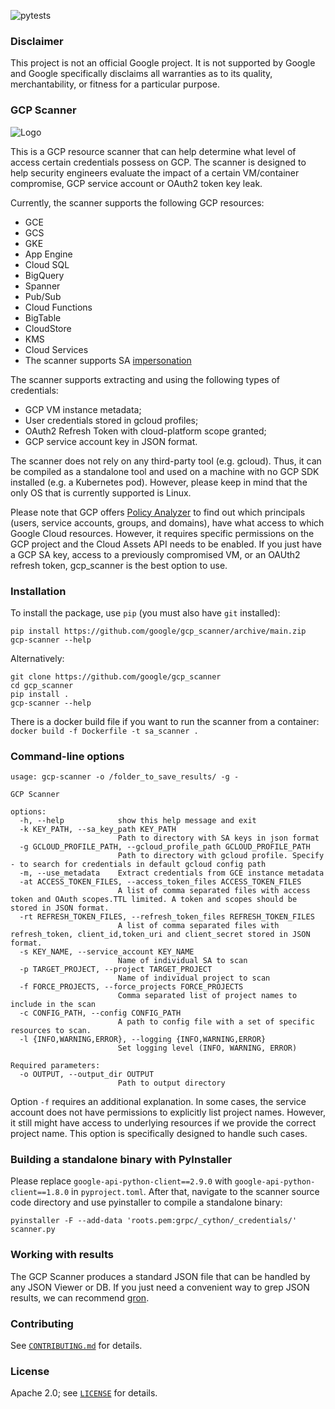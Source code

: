 ![pytests](https://github.com/google/gcp_scanner/actions/workflows/python-app.yml/badge.svg)

### Disclaimer

This project is not an official Google project. It is not supported by
Google and Google specifically disclaims all warranties as to its quality,
merchantability, or fitness for a particular purpose.

### GCP Scanner

![Logo](misc/gcp_scanner_logo.jpg?raw=true "Logo of GCP Scanner")

This is a GCP resource scanner that can help determine what level of access certain credentials possess on GCP. The scanner is designed to help security engineers evaluate the impact of a certain VM/container compromise, GCP service account or OAuth2 token key leak.

Currently, the scanner supports the following GCP resources:
* GCE
* GCS
* GKE
* App Engine
* Cloud SQL
* BigQuery
* Spanner
* Pub/Sub
* Cloud Functions
* BigTable
* CloudStore
* KMS
* Cloud Services
* The scanner supports SA [impersonation](https://cloud.google.com/iam/docs/impersonating-service-accounts)

The scanner supports extracting and using the following types of credentials:
* GCP VM instance metadata;
* User credentials stored in gcloud profiles;
* OAuth2 Refresh Token with cloud-platform scope granted;
* GCP service account key in JSON format.

The scanner does not rely on any third-party tool (e.g. gcloud). Thus, it can be compiled as a standalone tool and used on a machine with no GCP SDK installed (e.g. a Kubernetes pod). However, please keep in mind that the only OS that is currently supported is Linux. 

Please note that GCP offers [Policy Analyzer](https://cloud.google.com/policy-intelligence/docs/analyze-iam-policies) to find out which principals (users, service accounts, groups, and domains), have what access to which Google Cloud resources. However, it requires specific permissions on the GCP project and the Cloud Assets API needs to be enabled. If you just have a GCP SA key, access to a previously compromised VM, or an OAUth2 refresh token, gcp_scanner is the best option to use.

### Installation

To install the package, use `pip` (you must also have `git` installed):

```
pip install https://github.com/google/gcp_scanner/archive/main.zip
gcp-scanner --help
```

Alternatively:
```
git clone https://github.com/google/gcp_scanner
cd gcp_scanner
pip install .
gcp-scanner --help
```

There is a docker build file if you want to run the scanner from a container:
`docker build -f Dockerfile -t sa_scanner .`

### Command-line options

```
usage: gcp-scanner -o /folder_to_save_results/ -g -

GCP Scanner

options:
  -h, --help            show this help message and exit
  -k KEY_PATH, --sa_key_path KEY_PATH
                        Path to directory with SA keys in json format
  -g GCLOUD_PROFILE_PATH, --gcloud_profile_path GCLOUD_PROFILE_PATH
                        Path to directory with gcloud profile. Specify - to search for credentials in default gcloud config path
  -m, --use_metadata    Extract credentials from GCE instance metadata
  -at ACCESS_TOKEN_FILES, --access_token_files ACCESS_TOKEN_FILES
                        A list of comma separated files with access token and OAuth scopes.TTL limited. A token and scopes should be stored in JSON format.
  -rt REFRESH_TOKEN_FILES, --refresh_token_files REFRESH_TOKEN_FILES
                        A list of comma separated files with refresh_token, client_id,token_uri and client_secret stored in JSON format.
  -s KEY_NAME, --service_account KEY_NAME
                        Name of individual SA to scan
  -p TARGET_PROJECT, --project TARGET_PROJECT
                        Name of individual project to scan
  -f FORCE_PROJECTS, --force_projects FORCE_PROJECTS
                        Comma separated list of project names to include in the scan
  -c CONFIG_PATH, --config CONFIG_PATH
                        A path to config file with a set of specific resources to scan.
  -l {INFO,WARNING,ERROR}, --logging {INFO,WARNING,ERROR}
                        Set logging level (INFO, WARNING, ERROR)

Required parameters:
  -o OUTPUT, --output_dir OUTPUT
                        Path to output directory
```

Option `-f` requires an additional explanation. In some cases, the service account does not have permissions to explicitly list project names. However, it still might have access to underlying resources if we provide the correct project name. This option is specifically designed to handle such cases.


### Building a standalone binary with PyInstaller

Please replace `google-api-python-client==2.9.0` with `google-api-python-client==1.8.0` in `pyproject.toml`. After that, navigate to the scanner source code directory and use pyinstaller to compile a standalone binary:

`pyinstaller -F --add-data 'roots.pem:grpc/_cython/_credentials/' scanner.py`


### Working with results

The GCP Scanner produces a standard JSON file that can be handled by any JSON Viewer or DB. If you just need a convenient way to grep JSON results, we can recommend [gron](https://github.com/tomnomnom/gron).

### Contributing

See [`CONTRIBUTING.md`](CONTRIBUTING.md) for details.

### License

Apache 2.0; see [`LICENSE`](LICENSE) for details.
